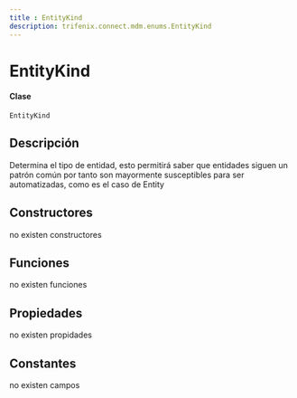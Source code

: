 ```yaml
---
title : EntityKind
description: trifenix.connect.mdm.enums.EntityKind
---
```


# EntityKind

<CodeBlock slots = 'heading, code' repeat = '1' languages = 'C#' />

#### Clase
```
EntityKind
```

## Descripción
Determina el tipo de entidad,
esto permitirá saber que entidades siguen un patrón común por
tanto son mayormente susceptibles para ser automatizadas, como es el caso
de Entity
## Constructores

no existen constructores


## Funciones

no existen funciones

## Propiedades

no existen propidades

## Constantes
no existen campos

